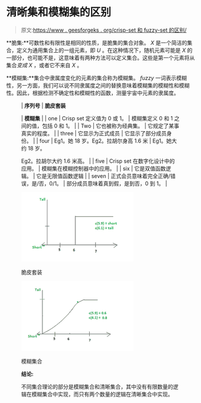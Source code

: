 # 清晰集和模糊集的区别

> 原文:[https://www . geesforgeks . org/crisp-set 和 fuzzy-set 的区别/](https://www.geeksforgeeks.org/difference-between-crisp-set-and-fuzzy-set/)

**脆集:**可数性和有限性是相同的性质，是脆集的集合对象。 *X* 是一个简洁的集合，定义为通用集合上的一组元素，即 *U* 。在这种情况下，随机元素可能是 *X* 的一部分，也可能不是，这意味着有两种方法可以定义集合。这些是第一个元素将从集合*变成 X* ，或者它不来自 *X* 。

**模糊集:**集合中隶属度变化的元素的集合称为模糊集。 *fuzzy* 一词表示模糊性，另一方面，我们可以说不同隶属度之间的替换意味着模糊集的模糊性和模糊性。因此，根据检测不确定性和模糊性的函数，测量宇宙中元素的隶属度。

<figure class="table">

| **序列号** | **脆皮套装**

 | **模糊集** |
| one | Crisp set 定义值为 0 或 1。 | 模糊集定义 0 和 1 之间的值，包括 0 和 1。 |
| Two | 它也被称为经典集。 | 它规定了某事真实的程度。 |
| three | 它显示为正式成员 | 它显示了部分成员身份。 |
| four | Eg1。她 18 岁。Eg2。拉胡尔身高 1.6 米 | Eg1。她大约 18 岁。

Eg2。拉胡尔大约 1.6 米高。 |
| five | Crisp set 在数字化设计中的应用。 | 模糊集在模糊控制器中的应用。 |
| six | 它是双值函数逻辑。 | 它是无限值函数逻辑 |
| seven | 正式会员意味着完全正确/错误，是/否，0/1。 | 部分成员意味着真到假，是到否，0 到 1。 |

![](img/84f8cc4a32ce3bfe115ce26f2342fbc2.png)

脆皮套装

![](img/bc33cbf59402fe03cd63423df7b9e7b1.png)

模糊集合

**结论:**

不同集合理论的部分是模糊集合和清晰集合，其中没有有限数量的逻辑在模糊集合中实现，而只有两个数量的逻辑在清晰集合中实现。

</figure>